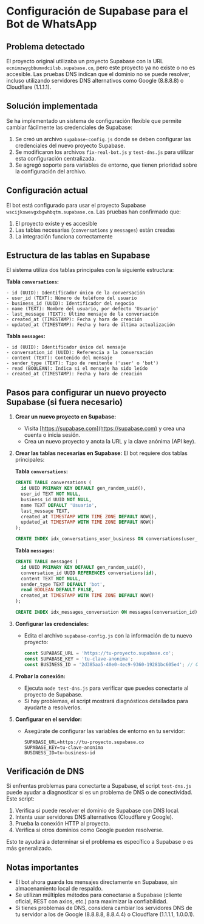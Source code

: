 # Configuración de Supabase para el Bot de WhatsApp

## Problema detectado

El proyecto original utilizaba un proyecto Supabase con la URL `ecnimzwygbbumxdcilsb.supabase.co`, pero este proyecto ya no existe o no es accesible. Las pruebas DNS indican que el dominio no se puede resolver, incluso utilizando servidores DNS alternativos como Google (8.8.8.8) o Cloudflare (1.1.1.1).

## Solución implementada

Se ha implementado un sistema de configuración flexible que permite cambiar fácilmente las credenciales de Supabase:

1. Se creó un archivo `supabase-config.js` donde se deben configurar las credenciales del nuevo proyecto Supabase.
2. Se modificaron los archivos `fix-real-bot.js` y `test-dns.js` para utilizar esta configuración centralizada.
3. Se agregó soporte para variables de entorno, que tienen prioridad sobre la configuración del archivo.

## Configuración actual

El bot está configurado para usar el proyecto Supabase `wscijkxwevgxbgwhbqtm.supabase.co`. Las pruebas han confirmado que:

1. El proyecto existe y es accesible
2. Las tablas necesarias (`conversations` y `messages`) están creadas
3. La integración funciona correctamente

## Estructura de las tablas en Supabase

El sistema utiliza dos tablas principales con la siguiente estructura:

**Tabla `conversations`:**
```
- id (UUID): Identificador único de la conversación
- user_id (TEXT): Número de teléfono del usuario
- business_id (UUID): Identificador del negocio
- name (TEXT): Nombre del usuario, por defecto 'Usuario'
- last_message (TEXT): Último mensaje de la conversación
- created_at (TIMESTAMP): Fecha y hora de creación
- updated_at (TIMESTAMP): Fecha y hora de última actualización
```

**Tabla `messages`:**
```
- id (UUID): Identificador único del mensaje
- conversation_id (UUID): Referencia a la conversación
- content (TEXT): Contenido del mensaje
- sender_type (TEXT): Tipo de remitente ('user' o 'bot')
- read (BOOLEAN): Indica si el mensaje ha sido leído
- created_at (TIMESTAMP): Fecha y hora de creación
```

## Pasos para configurar un nuevo proyecto Supabase (si fuera necesario)

1. **Crear un nuevo proyecto en Supabase:**
   - Visita [https://supabase.com](https://supabase.com) y crea una cuenta o inicia sesión.
   - Crea un nuevo proyecto y anota la URL y la clave anónima (API key).

2. **Crear las tablas necesarias en Supabase:**
   El bot requiere dos tablas principales:
   
   **Tabla `conversations`:**
   ```sql
   CREATE TABLE conversations (
     id UUID PRIMARY KEY DEFAULT gen_random_uuid(),
     user_id TEXT NOT NULL,
     business_id UUID NOT NULL,
     name TEXT DEFAULT 'Usuario',
     last_message TEXT,
     created_at TIMESTAMP WITH TIME ZONE DEFAULT NOW(),
     updated_at TIMESTAMP WITH TIME ZONE DEFAULT NOW()
   );
   
   CREATE INDEX idx_conversations_user_business ON conversations(user_id, business_id);
   ```
   
   **Tabla `messages`:**
   ```sql
   CREATE TABLE messages (
     id UUID PRIMARY KEY DEFAULT gen_random_uuid(),
     conversation_id UUID REFERENCES conversations(id),
     content TEXT NOT NULL,
     sender_type TEXT DEFAULT 'bot',
     read BOOLEAN DEFAULT FALSE,
     created_at TIMESTAMP WITH TIME ZONE DEFAULT NOW()
   );
   
   CREATE INDEX idx_messages_conversation ON messages(conversation_id);
   ```

3. **Configurar las credenciales:**
   - Edita el archivo `supabase-config.js` con la información de tu nuevo proyecto:
     ```javascript
     const SUPABASE_URL = 'https://tu-proyecto.supabase.co';
     const SUPABASE_KEY = 'tu-clave-anonima';
     const BUSINESS_ID = '2d385aa5-40e0-4ec9-9360-19281bc605e4'; // O genera un nuevo UUID
     ```

4. **Probar la conexión:**
   - Ejecuta `node test-dns.js` para verificar que puedes conectarte al proyecto de Supabase.
   - Si hay problemas, el script mostrará diagnósticos detallados para ayudarte a resolverlos.

5. **Configurar en el servidor:**
   - Asegúrate de configurar las variables de entorno en tu servidor:
     ```
     SUPABASE_URL=https://tu-proyecto.supabase.co
     SUPABASE_KEY=tu-clave-anonima
     BUSINESS_ID=tu-business-id
     ```

## Verificación de DNS

Si enfrentas problemas para conectarte a Supabase, el script `test-dns.js` puede ayudar a diagnosticar si es un problema de DNS o de conectividad. Este script:

1. Verifica si puede resolver el dominio de Supabase con DNS local.
2. Intenta usar servidores DNS alternativos (Cloudflare y Google).
3. Prueba la conexión HTTP al proyecto.
4. Verifica si otros dominios como Google pueden resolverse.

Esto te ayudará a determinar si el problema es específico a Supabase o es más generalizado.

## Notas importantes

- El bot ahora guarda los mensajes directamente en Supabase, sin almacenamiento local de respaldo.
- Se utilizan múltiples métodos para conectarse a Supabase (cliente oficial, REST con axios, etc.) para maximizar la confiabilidad.
- Si tienes problemas de DNS, considera cambiar los servidores DNS de tu servidor a los de Google (8.8.8.8, 8.8.4.4) o Cloudflare (1.1.1.1, 1.0.0.1). 